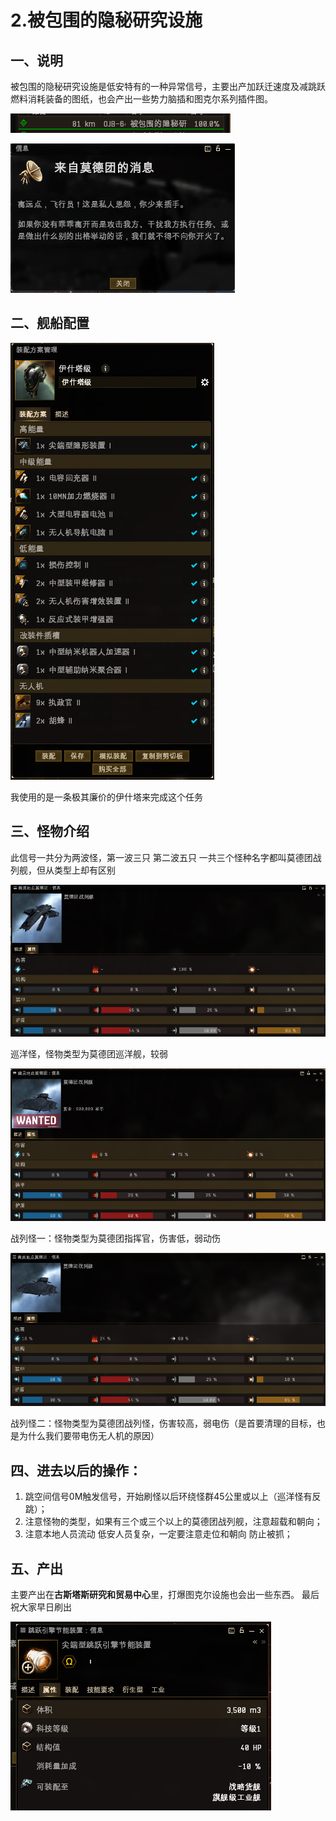 # 2.被包围的隐秘研究设施

## 一、说明

被包围的隐秘研究设施是低安特有的一种异常信号，主要出产加跃迁速度及减跳跃燃料消耗装备的图纸，也会产出一些势力脑插和图克尔系列插件图。

![](<../.gitbook/assets/1 (3).png>)

![](<../.gitbook/assets/2 (2).png>)

## 二、舰船配置

![](<../.gitbook/assets/3 (2).png>)

我使用的是一条极其廉价的伊什塔来完成这个任务

## 三、怪物介绍

此信号一共分为两波怪，第一波三只 第二波五只 一共三个怪种名字都叫莫德团战列舰，但从类型上却有区别

![](<../.gitbook/assets/4 (3).png>)

巡洋怪，怪物类型为莫德团巡洋舰，较弱

![](../.gitbook/assets/5.png)

战列怪一：怪物类型为莫德团指挥官，伤害低，弱动伤

![](<../.gitbook/assets/6 (1).png>)

战列怪二：怪物类型为莫德团战列怪，伤害较高，弱电伤（是首要清理的目标，也是为什么我们要带电伤无人机的原因）

## 四、进去以后的操作：

1. 跳空间信号0M触发信号，开始刷怪以后环绕怪群45公里或以上（巡洋怪有反跳）；
2. 注意怪物的类型，如果有三个或三个以上的莫德团战列舰，注意超载和朝向；
3. 注意本地人员流动 低安人员复杂，一定要注意走位和朝向 防止被抓；

## 五、产出

主要产出在**古斯塔斯研究和贸易中心**里，打爆图克尔设施也会出一些东西。 最后祝大家早日刷出

![](<../.gitbook/assets/7 (1).png>)
